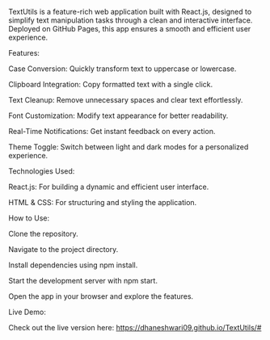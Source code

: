 TextUtils is a feature-rich web application built with React.js, designed to simplify text manipulation tasks through a clean and interactive interface. Deployed on GitHub Pages, this app ensures a smooth and efficient user experience.

Features:

Case Conversion: Quickly transform text to uppercase or lowercase.

Clipboard Integration: Copy formatted text with a single click.

Text Cleanup: Remove unnecessary spaces and clear text effortlessly.

Font Customization: Modify text appearance for better readability.

Real-Time Notifications: Get instant feedback on every action.

Theme Toggle: Switch between light and dark modes for a personalized experience.

Technologies Used:

React.js: For building a dynamic and efficient user interface.

HTML & CSS: For structuring and styling the application.

How to Use:

Clone the repository.

Navigate to the project directory.

Install dependencies using npm install.

Start the development server with npm start.

Open the app in your browser and explore the features.

Live Demo:

Check out the live version here: https://dhaneshwari09.github.io/TextUtils/#
